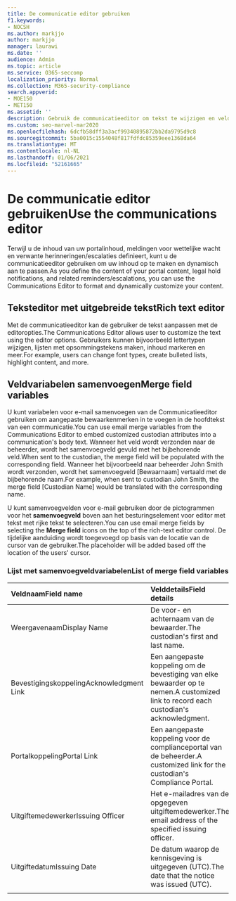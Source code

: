 ```yaml
---
title: De communicatie editor gebruiken
f1.keywords:
- NOCSH
ms.author: markjjo
author: markjjo
manager: laurawi
ms.date: ''
audience: Admin
ms.topic: article
ms.service: O365-seccomp
localization_priority: Normal
ms.collection: M365-security-compliance
search.appverid:
- MOE150
- MET150
ms.assetid: ''
description: Gebruik de communicatieeditor om tekst te wijzigen en veldvariabelen samen te voegen bij het opmaken van uw inhoud.
ms.custom: seo-marvel-mar2020
ms.openlocfilehash: 6dcfb58dff3a3acf99340895872bb2da9795d9c8
ms.sourcegitcommit: 5ba0015c1554048f817fdfdc85359eee1368da64
ms.translationtype: MT
ms.contentlocale: nl-NL
ms.lasthandoff: 01/06/2021
ms.locfileid: "52161665"
---
```

# <a name="use-the-communications-editor"></a><span data-ttu-id="db0c1-103">De communicatie editor gebruiken</span><span class="sxs-lookup"><span data-stu-id="db0c1-103">Use the communications editor</span></span>

<span data-ttu-id="db0c1-104">Terwijl u de inhoud van uw portalinhoud, meldingen voor wettelijke wacht en verwante herinneringen/escalaties definieert, kunt u de communicatieeditor gebruiken om uw inhoud op te maken en dynamisch aan te passen.</span><span class="sxs-lookup"><span data-stu-id="db0c1-104">As you define the content of your portal content, legal hold notifications, and related reminders/escalations, you can use the Communications Editor to format and dynamically customize your content.</span></span>

## <a name="rich-text-editor"></a><span data-ttu-id="db0c1-105">Teksteditor met uitgebreide tekst</span><span class="sxs-lookup"><span data-stu-id="db0c1-105">Rich text editor</span></span>

<span data-ttu-id="db0c1-106">Met de communicatieeditor kan de gebruiker de tekst aanpassen met de editoropties.</span><span class="sxs-lookup"><span data-stu-id="db0c1-106">The Communications Editor allows user to customize the text using the editor options.</span></span> <span data-ttu-id="db0c1-107">Gebruikers kunnen bijvoorbeeld lettertypen wijzigen, lijsten met opsommingstekens maken, inhoud markeren en meer.</span><span class="sxs-lookup"><span data-stu-id="db0c1-107">For example, users can change font types, create bulleted lists, highlight content, and more.</span></span>

## <a name="merge-field-variables"></a><span data-ttu-id="db0c1-108">Veldvariabelen samenvoegen</span><span class="sxs-lookup"><span data-stu-id="db0c1-108">Merge field variables</span></span>

<span data-ttu-id="db0c1-109">U kunt variabelen voor e-mail samenvoegen van de Communicatieeditor gebruiken om aangepaste bewaarkenmerken in te voegen in de hoofdtekst van een communicatie.</span><span class="sxs-lookup"><span data-stu-id="db0c1-109">You can use email merge variables from the Communications Editor to embed customized custodian attributes into a communication's body text.</span></span> <span data-ttu-id="db0c1-110">Wanneer het veld wordt verzonden naar de beheerder, wordt het samenvoegveld gevuld met het bijbehorende veld.</span><span class="sxs-lookup"><span data-stu-id="db0c1-110">When sent to the custodian, the merge field will be populated with the corresponding field.</span></span> <span data-ttu-id="db0c1-111">Wanneer het bijvoorbeeld naar beheerder John Smith wordt verzonden, wordt het samenvoegveld [Bewaarnaam] vertaald met de bijbehorende naam.</span><span class="sxs-lookup"><span data-stu-id="db0c1-111">For example, when sent to custodian John Smith, the merge field [Custodian Name] would be translated with the corresponding name.</span></span>

<span data-ttu-id="db0c1-112">U kunt samenvoegvelden voor e-mail gebruiken door de pictogrammen voor het **samenvoegveld** boven aan het besturingselement voor editor met tekst met rijke tekst te selecteren.</span><span class="sxs-lookup"><span data-stu-id="db0c1-112">You can use email merge fields by selecting the **Merge field** icons on the top of the rich-text editor control.</span></span> <span data-ttu-id="db0c1-113">De tijdelijke aanduiding wordt toegevoegd op basis van de locatie van de cursor van de gebruiker.</span><span class="sxs-lookup"><span data-stu-id="db0c1-113">The placeholder will be added based off the location of the users' cursor.</span></span>

### <a name="list-of-merge-field-variables"></a><span data-ttu-id="db0c1-114">Lijst met samenvoegveldvariabelen</span><span class="sxs-lookup"><span data-stu-id="db0c1-114">List of merge field variables</span></span>

| <span data-ttu-id="db0c1-115">Veldnaam</span><span class="sxs-lookup"><span data-stu-id="db0c1-115">Field name</span></span>                  | <span data-ttu-id="db0c1-116">Velddetails</span><span class="sxs-lookup"><span data-stu-id="db0c1-116">Field details</span></span> |
| :------------------- | :------------------- |
| <span data-ttu-id="db0c1-117">Weergavenaam</span><span class="sxs-lookup"><span data-stu-id="db0c1-117">Display Name</span></span>  | <span data-ttu-id="db0c1-118">De voor- en achternaam van de bewaarder.</span><span class="sxs-lookup"><span data-stu-id="db0c1-118">The custodian's first and last name.</span></span> | 
| <span data-ttu-id="db0c1-119">Bevestigingskoppeling</span><span class="sxs-lookup"><span data-stu-id="db0c1-119">Acknowledgment Link</span></span> | <span data-ttu-id="db0c1-120">Een aangepaste koppeling om de bevestiging van elke bewaarder op te nemen.</span><span class="sxs-lookup"><span data-stu-id="db0c1-120">A customized link to record each custodian's acknowledgment.</span></span>|                 |
| <span data-ttu-id="db0c1-121">Portalkoppeling</span><span class="sxs-lookup"><span data-stu-id="db0c1-121">Portal Link</span></span>     | <span data-ttu-id="db0c1-122">Een aangepaste koppeling voor de complianceportal van de beheerder.</span><span class="sxs-lookup"><span data-stu-id="db0c1-122">A customized link for the custodian's Compliance Portal.</span></span>|                |
| <span data-ttu-id="db0c1-123">Uitgiftemedewerker</span><span class="sxs-lookup"><span data-stu-id="db0c1-123">Issuing Officer</span></span>                   | <span data-ttu-id="db0c1-124">Het e-mailadres van de opgegeven uitgiftemedewerker.</span><span class="sxs-lookup"><span data-stu-id="db0c1-124">The email address of the specified issuing officer.</span></span>|                   |
| <span data-ttu-id="db0c1-125">Uitgiftedatum</span><span class="sxs-lookup"><span data-stu-id="db0c1-125">Issuing Date</span></span>                   | <span data-ttu-id="db0c1-126">De datum waarop de kennisgeving is uitgegeven (UTC).</span><span class="sxs-lookup"><span data-stu-id="db0c1-126">The date that the notice was issued (UTC).</span></span>              |
|||
